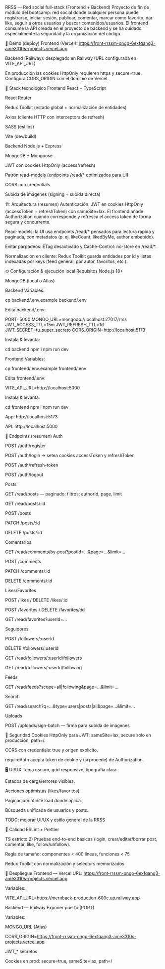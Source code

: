 RRSS — Red social full-stack (Frontend + Backend)
Proyecto de fin de módulo del bootcamp: red social donde cualquier persona puede registrarse, iniciar sesión, publicar, comentar, marcar como favorito, dar like, seguir a otros usuarios y buscar contenidos/usuarios.
El frontend consume la API creada en el proyecto de backend y se ha cuidado especialmente la seguridad y la organización del código.

🔗 Demo (deploy)
Frontend (Vercel): https://front-rrssm-ongo-6exfqang3-ame3310s-projects.vercel.app

Backend (Railway): desplegado en Railway (URL configurada en VITE_API_URL)

En producción las cookies HttpOnly requieren https y secure=true. Configura CORS_ORIGIN con el dominio de Vercel.

🧩 Stack tecnológico
Frontend
React + TypeScript

React Router

Redux Toolkit (estado global + normalización de entidades)

Axios (cliente HTTP con interceptors de refresh)

SASS (estilos)

Vite (dev/build)

Backend
Node.js + Express

MongoDB + Mongoose

JWT con cookies HttpOnly (access/refresh)

Patrón read-models (endpoints /read/\* optimizados para UI)

CORS con credentials

Subida de imágenes (signing + subida directa)

🏗️ Arquitectura (resumen)
Autenticación: JWT en cookies HttpOnly (accessToken + refreshToken) con sameSite=lax.
El frontend añade Authorization cuando corresponde y refresca el access token de forma segura y concurrente.

Read-models: la UI usa endpoints /read/\* pensados para lectura rápida y paginada, con metadatos (p. ej. likeCount, likedByMe, author embebido).

Evitar parpadeos: ETag desactivado y Cache-Control: no-store en /read/\*.

Normalización en cliente: Redux Toolkit guarda entidades por id y listas indexadas por keys (feed general, por autor, favoritos, etc.).

⚙️ Configuración & ejecución local
Requisitos
Node.js 18+

MongoDB (local o Atlas)

Backend
Variables:

cp backend/.env.example backend/.env

Edita backend/.env:

PORT=5000
MONGO_URL=mongodb://localhost:27017/rrss
JWT_ACCESS_TTL=15m
JWT_REFRESH_TTL=1d
JWT_SECRET=tu_super_secreto
CORS_ORIGIN=http://localhost:5173

Instala & levanta:

cd backend
npm i
npm run dev

Frontend
Variables:

cp frontend/.env.example frontend/.env

Edita frontend/.env:

VITE_API_URL=http://localhost:5000

Instala & levanta:

cd frontend
npm i
npm run dev

App: http://localhost:5173

API: http://localhost:5000

🔌 Endpoints (resumen)
Auth

POST /auth/register

POST /auth/login → setea cookies accessToken y refreshToken

POST /auth/refresh-token

POST /auth/logout

Posts

GET /read/posts — paginado; filtros: authorId, page, limit

GET /read/posts/:id

POST /posts

PATCH /posts/:id

DELETE /posts/:id

Comentarios

GET /read/comments/by-post?postId=...&page=...&limit=...

POST /comments

PATCH /comments/:id

DELETE /comments/:id

Likes/Favorites

POST /likes / DELETE /likes/:id

POST /favorites / DELETE /favorites/:id

GET /read/favorites?userId=...

Seguidores

POST /followers/:userId

DELETE /followers/:userId

GET /read/followers/:userId/followers

GET /read/followers/:userId/following

Feeds

GET /read/feeds?scope=all|following&page=...&limit=...

Search

GET /read/search?q=...&type=users|posts|all&page=...&limit=...

Uploads

POST /uploads/sign-batch — firma para subida de imágenes

🔐 Seguridad
Cookies HttpOnly para JWT; sameSite=lax, secure solo en producción, path=/.

CORS con credentials: true y origen explícito.

requireAuth acepta token de cookie y (si procede) de Authorization.

🖥️ UI/UX
Tema oscuro, grid responsive, tipografía clara.

Estados de carga/errores visibles.

Acciones optimistas (likes/favoritos).

Paginación/infinite load donde aplica.

Búsqueda unificada de usuarios y posts.

TODO: mejorar UI/UX y estilo general de la RRSS

🧪 Calidad
ESLint + Prettier

TS estricto 2) Pruebas end-to-end básicas (login, crear/editar/borrar post, comentar, like, follow/unfollow).

Regla de tamaño: componentes < 400 líneas, funciones < 75

Redux Toolkit con normalización y selectors memorizados

🚀 Despliegue
Frontend — Vercel
URL: https://front-rrssm-ongo-6exfqang3-ame3310s-projects.vercel.app

Variables:

VITE_API_URL=https://mernback-production-600c.up.railway.app

Backend — Railway
Exponer puerto (PORT)

Variables:

MONGO_URL (Atlas)

CORS_ORIGIN=https://front-rrssm-ongo-6exfqang3-ame3310s-projects.vercel.app


JWT\_\* secretos

Cookies en prod: secure=true, sameSite=lax, path=/
